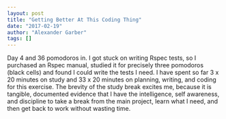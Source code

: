```yaml
---
layout: post
title: "Getting Better At This Coding Thing"
date: "2017-02-19"
author: "Alexander Garber"
tags: []
---
```


Day 4 and 36 pomodoros in. I got stuck on writing Rspec tests, so I purchased an Rspec manual, studied it for precisely three pomodoros (black cells) and found I could write the tests I need. I have spent so far 3 x 20 minutes on study and 33 x 20 minutes on planning, writing, and coding for this exercise. The brevity of the study break excites me, because it is tangible, documented evidence that I have the intelligence, self awareness, and discipline to take a break from the main project, learn what I need, and then get back to work without wasting time.